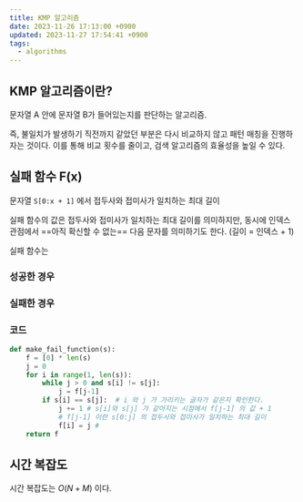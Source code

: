 ```yaml
---
title: KMP 알고리즘
date: 2023-11-26 17:13:00 +0900
updated: 2023-11-27 17:54:41 +0900
tags:
  - algorithms
---
```


## KMP 알고리즘이란?

문자열 A 안에 문자열 B가 들어있는지를 판단하는 알고리즘.

즉, 불일치가 발생하기 직전까지 같았던 부분은 다시 비교하지 않고 패턴 매칭을 진행하자는 것이다. 이를 통해 비교 횟수를 줄이고, 검색 알고리즘의 효율성을 높일 수 있다. 

## 실패 함수 F(x)

문자열 `S[0:x + 1]` 에서 접두사와 접미사가 일치하는 최대 길이

실패 함수의 값은 접두사와 접미사가 일치하는 최대 길이를 의미하지만, 동시에 인덱스 관점에서 ==아직 확신할 수 없는== 다음 문자를 의미하기도 한다. (길이 = 인덱스 + 1)

실패 함수는 

### 성공한 경우



### 실패한 경우

### 코드

```python
def make_fail_function(s):
	f = [0] * len(s)
	j = 0
	for i in range(1, len(s)):
		while j > 0 and s[i] != s[j]:
			j = f[j-1]
		if s[i] == s[j]:  # i 와 j 가 가리키는 글자가 같은지 확인한다.
			j += 1 # s[i]와 s[j] 가 같아지는 시점에서 f[j-1] 의 값 + 1 
			# f[j-1] 이란 s[0:j] 의 접두사와 접미사가 일치하는 최대 길이
			f[i] = j # 
	return f
```

## 시간 복잡도

시간 복잡도는 $O(N + M)$ 이다. 